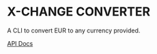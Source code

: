 # X-CHANGE CONVERTER

A CLI to convert EUR to any currency provided.

[API Docs](https://xchangeapi.com/docs/?javascript--nodejs#api-response-formats)